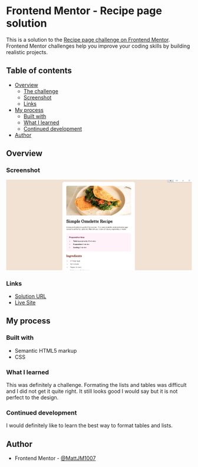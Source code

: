 # Frontend Mentor - Recipe page solution

This is a solution to the [Recipe page challenge on Frontend Mentor](https://www.frontendmentor.io/challenges/recipe-page-KiTsR8QQKm). Frontend Mentor challenges help you improve your coding skills by building realistic projects. 

## Table of contents

- [Overview](#overview)
  - [The challenge](#the-challenge)
  - [Screenshot](#screenshot)
  - [Links](#links)
- [My process](#my-process)
  - [Built with](#built-with)
  - [What I learned](#what-i-learned)
  - [Continued development](#continued-development)
- [Author](#author)


## Overview

### Screenshot

![](./screenshot.png)

### Links

- [Solution URL](https://github.com/MattJM1007/Recipe-Page-Challenge)
- [Live Site](https://mattjm1007.github.io/Recipe-Page-Challenge/)

## My process

### Built with

- Semantic HTML5 markup
- CSS 


### What I learned

This was definitely a challenge. Formating the lists and tables was difficult and I did not get it quite right. It still looks good I would say but it is not perfect to the design.

### Continued development

I would definitely like to learn the best way to format tables and lists.


## Author

- Frontend Mentor - [@MattJM1007](https://www.frontendmentor.io/profile/MattJM1007)

